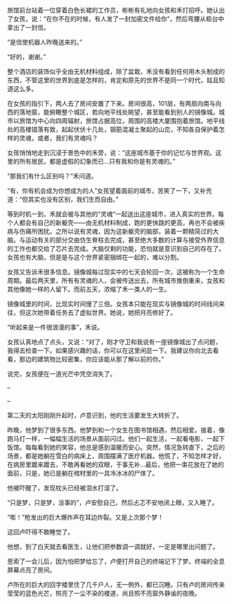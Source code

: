 旅馆前台站着一位穿着白色长裙的工作员，彬彬有礼地向女孩和禾打招呼。她认出了女孩，说：“在你不在的时候，有人发了一封加密文件给你”，然后弯腰从柜台中拿出了一封信。

“是信使机器人昨晚送来的。”

“好的，谢谢。”

整个酒店的装饰似乎全由无机材料组成，除了盆栽，禾没有看到任何用木头制成的东西，不管这里的世界到底是怎样的，肯定和原先的世界不是同一个时代，姑且知道这么多。

在女孩的指引下，两人去了房间安置了下来。房间很高，101层，有两扇向南与向西的落地窗，能俯瞰整个城区，若向地平线处眺望，甚至能看到别人的镜像城。城市以旅馆为中心向四周辐射，旅馆占据高位，周围的高楼大厦围抱着旅馆。地平线处的高楼错落有致，起起伏伏十几处，钢筋混凝土聚起的山峦，不知各自保护着怎样的灵魂，或者，我们有灵魂吗？

女孩悄悄地走到沉浸于景色中的禾旁，说：“这座城市基于你的记忆与世界观。这里的所有居民，都是虚假的幻象而已…只有我和你是有灵魂的。”

“那我们有什么区别吗？”禾问道。

“有，你有机会成为你想成为的人”女孩望着面前的城市，苦笑了一下，又补充道：“但其实也没有区别，我们生而自由。”

等到时机一到，禾就会被与其他的“灵魂”一起送出这座城市，进入真实的世界。每个人都会有自己的新躯壳——由无机材料制成，跑的更快跳的更高，再也不会被疾病与伤痛所困扰。之所以说有灵魂，因为这新躯壳的脑部，装着一颗精简过的大脑。与运动有关的部分交由仿生脊柱去完成，甚至绝大多数的计算与接受外界信息的工作也都交给了芯片去完成。大脑仅剩的功能，恐怕就是意识到自己的存在了。女孩也有大脑，但是是与这个世界紧密捆绑在一起的，难以分割。

女孩又告诉禾很多信息。镜像城每过现实中的七天会轮回一次，这被称为一个生命周期。最后两天里，所有有灵魂的人，会被传送出去，所有城市推倒重来，女孩和其他像她一样的人留下。而前五天，浓缩了禾一类人的一生。

镜像城里的时间，比现实时间慢了三倍。女孩本只能在现实与镜像城的时间线间来往，但这次她带着任务去了虚拟世界。她说，她把月亮修好了。

“听起来是一件很浪漫的事”，禾说。

女孩认真地点了点头，又说：“对了，刚才守卫和我说有一座镜像城出了点问题，我得去检查一下。如果感兴趣的话，你可以在这里闲逛一下。我建议你向北去看看，那边的建筑物比较密集，你应该能从那了解以前的你。”

说完，女孩便在一道光芒中凭空消失了。

–

–

第二天的太阳刚刚升起时，卢意识到，他的生活要发生大转折了。

昨晚，他梦到了很多东西。他梦到和一个女生在图书馆相遇，然后相爱。接着，像跑马灯一样，一幅幅生活的场景从面前闪过。他们一起生活，一起看电影，一起下饭馆。每每看到她的笑容，他总是感到温暖而安心。突然，情况急转直下，之后的场景，都是她躺在雪白的病床上，周围摆满了医疗机器。他慌了，不知怎样才好，在病房里踱来踱去，不敢再看她的双眼，于事无补…最后，他把一束花放在了她的面前，只是，她已是躺在棺材里的一具冷冰冰的尸体了。

他被吓醒了，发现枕头已经被泪水打湿了。

“只是梦，只是梦，没事的”，卢安慰自己，然后忐忑不安地闭上眼，又入睡了。

“嘭！”枪发出的巨大爆炸声在耳边炸裂。又是上次那个梦！

这回卢吓得不敢睡觉了。

他想，到了白天就去看医生，让他们把参数调一调就好，一定是哪里出问题了。

思索了一会儿后，因为怕把梦给忘了，卢便打开自己的终端记下了梦。终端的全息屏幕点亮了房间。

卢所在的巨大的回字楼里住了几千户人，无一例外，都已沉睡。只有卢的房间传来莹莹的蓝色光芒，照亮了一尘不染的楼道，尚且照不亮窗外静谧的夜晚。